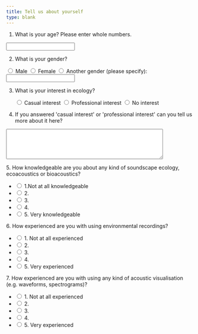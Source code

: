 ```yaml
---
title: Tell us about yourself
type: blank
---
```


1. What is your age?
Please enter whole numbers. <p id = q1>
<input type="text" name="Q1age"/>

2. What is your gender? <p id = q2><ul>
<input type = "radio" name = "Q2" value = "1">
<label>Male </label>
<input type = "radio" name = "Q2" value = "2">
<label>Female </label>
<input type = "radio" name = "Q2" value = "3">
<label>Another gender (please specify): </label>
<input type="text" name="othergender_text"/></ul>

3. What is your interest in ecology? <p id = q3>
<input type = "radio" name = "Q3" value = "1"> Casual interest
<input type = "radio" name = "Q3" value = "2"> Professional interest
<input type = "radio" name = "Q3" value = "3"> No interest</ul>

4. If you answered 'casual interest' or 'professional interest' can you tell us more about it here? <p id = q4>
<textarea id="Q4" name="Q4" class="element textarea medium" rows = "5" cols = "50"></textarea>

<label class= "statement">5. How knowledgeable are you about any kind of soundscape ecology, ecoacoustics or bioacoustics?</label><p id="q5">
<ul class = "likert">
    <li>
        <input type="radio" name="q5" value="1">
        <label>1.Not at all knowledgeable</label>
     </li>
      <li>
     <input type="radio" name="q5" value="2">
        <label>2.</label>
    </li>
      <li>
      <input type="radio" name="q5" value="3">
        <label>3. </label>
     </li>
      <li>
      <input type="radio" name="q5" value="4">
        <label>4. </label>
    </li>
      <li>
     <input type="radio" name="q5" value="5">
        <label>5. Very knowledgeable</label>
     </li>
</ul>

<label class= "statement">6. How experienced are you with using environmental recordings? </label><p id = q6>
<ul class= "likert">
     <li>
        <input type="radio" name="q6" value="1">
        <label>1. Not at all experienced</label>
    </li>
      <li>
        <input type="radio" name="q6" value="2">
        <label>2.</label>
    </li>
      <li>
        <input type="radio" name="q6" value="3">
        <label>3. </label>
    </li>
      <li>
        <input type="radio" name="q6" value="4">
        <label>4. </label>
    </li>
      <li>
        <input type="radio" name="q6" value="5">
        <label>5. Very experienced</label>
    </li>
</ul>

<label class= "statement">7. How experienced are you with using any kind of acoustic visualisation (e.g. waveforms, spectrograms)?</label><p id = q7>
<ul class="likert">
     <li>
        <input type="radio" name="q7" value="1">
        <label>1. Not at all experienced</label>
    </li>
      <li>
        <input type="radio" name="q7" value="2">
        <label>2.</label>
    </li>
      <li>
        <input type="radio" name="q7" value="3">
        <label>3. </label>
    </li>
      <li>
        <input type="radio" name="q7" value="4">
        <label>4. </label>
    </li>
      <li>
        <input type="radio" name="q7" value="5">
        <label>5. Very experienced</label>
    </li>
</ul>

